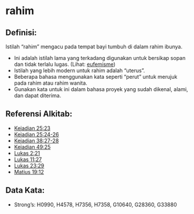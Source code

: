 # rahim

## Definisi:

Istilah “rahim” mengacu pada tempat bayi tumbuh di dalam rahim ibunya.

* Ini adalah istilah lama yang terkadang digunakan untuk bersikap sopan dan tidak terlalu lugas. (Lihat: [eufemisme](rc://en/ta/man/translate/figs-euphemism))
* Istilah yang lebih modern untuk rahim adalah “uterus”.
* Beberapa bahasa menggunakan kata seperti “perut” untuk merujuk pada rahim atau rahim wanita.
* Gunakan kata untuk ini dalam bahasa proyek yang sudah dikenal, alami, dan dapat diterima.

## Referensi Alkitab:

* [Kejadian 25:23](rc://en/tn/help/gen/25/23)
* [Kejadian 25:24-26](rc://en/tn/help/gen/25/24)
* [Kejadian 38:27-28](rc://en/tn/help/gen/38/27)
* [Kejadian 49:25](rc://en/tn/help/gen/49/25)
* [Lukas 2:21](rc://en/tn/help/luk/02/21)
* [Lukas 11:27](rc://en/tn/help/luk/11/27)
* [Lukas 23:29](rc://en/tn/help/luk/23/29)
* [Matius 19:12](rc://en/tn/help/mat/19/12)

## Data Kata:

* Strong’s: H0990, H4578, H7356, H7358, G10640, G28360, G33880
